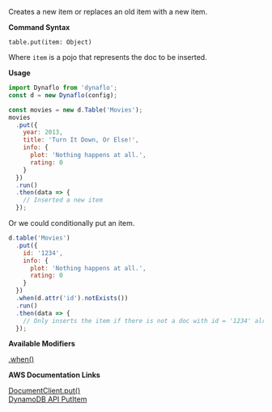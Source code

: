 Creates a new item or replaces an old item with a new item.

**Command Syntax**

```
table.put(item: Object)
```

Where `item` is a pojo that represents the doc to be inserted.

**Usage**

```javascript
import Dynaflo from 'dynaflo';
const d = new Dynaflo(config);

const movies = new d.Table('Movies');
movies
  .put({
    year: 2013,
    title: 'Turn It Down, Or Else!',
    info: {
      plot: 'Nothing happens at all.',
      rating: 0
    }
  })
  .run()
  .then(data => {
    // Inserted a new item
  });
```

Or we could conditionally put an item.

```javascript
d.table('Movies')
  .put({
    id: '1234',
    info: {
      plot: 'Nothing happens at all.',
      rating: 0
    }
  })
  .when(d.attr('id').notExists())
  .run()
  .then(data => {
    // Only inserts the item if there is not a doc with id = '1234' already
  });
```

**Available Modifiers**

[.when()](/modifiers/where.md)

**AWS Documentation Links**

[DocumentClient.put()](http://docs.aws.amazon.com/AWSJavaScriptSDK/latest/AWS/DynamoDB/DocumentClient.html#put-property) <br>
[DynamoDB API PutItem](http://docs.aws.amazon.com/amazondynamodb/latest/APIReference/API_PutItem.html)